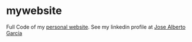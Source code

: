# mywebsite
Full Code of my [personal website](https://www.josealbertogarcia.com). See my linkedin profile at [Jose Alberto García](https://www.linkedin.com/in/josealbertogarciaguijarro/)
